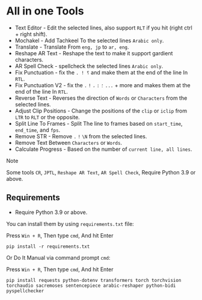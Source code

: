 # All in one Tools

- Text Editor - Edit the selected lines, also support `RLT` if you hit (right ctrl + right shift).
- Mochakel - Add Tachkeel To the selected lines `Arabic only`.
- Translate - Translate From `eng, jp` to `ar, eng`.
- Reshape AR Text - Reshape the text to make it support gardient characters.
- AR Spell Check - spellcheck the selected lines `Arabic only`.
- Fix Punctuation - fix the `. ! ؟` and make them at the end of the line In `RTL`.
- Fix Punctuation V2 - fix the `.` `!` `،` `:` `؛` `...` + more and makes them at the end of the line In `RTL`.
- Reverse Text - Reverses the direction of `Words` or `Characters` from the selected lines.
- Adjust Clip Positions - Change the positions of the `clip` or `iclip` from `LTR` to `RLT` or the opposite.
- Split Line To Frames - Split The line to frames based on `start_time`, `end_time`, and `fps`.
- Remove STR - Remove `.` `!` `\N` from the selected lines.
- Remove Text Between `Characters` or `Words`.
- Calculate Progress - Based on the number of `current line, all lines`.

> [!NOTE]
> Some tools `CR`, `JPTL`, `Reshape AR Text`, `AR Spell Check`, Require Python 3.9 or above.

## Requirements

- Require Python 3.9 or above.

You can install them by using `requirements.txt` file:

Press `Win + R`, Then type `cmd`, And hit Enter
```
pip install -r requirements.txt
```
Or Do It Manual via command prompt `cmd`:

Press `Win + R`, Then type `cmd`, And hit Enter
```
pip install requests python-dotenv transformers torch torchvision torchaudio sacremoses sentencepiece arabic-reshaper python-bidi pyspellchecker
```
